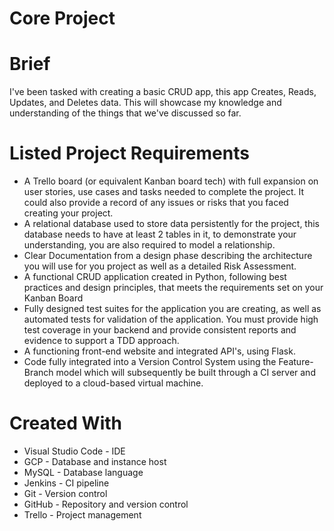 # Core Project

# Brief 

I've been tasked with creating a basic CRUD app, this app Creates, Reads, Updates, and Deletes data. This will showcase my knowledge and understanding of the things that we've discussed so far. 

# Listed Project Requirements

* A Trello board (or equivalent Kanban board tech) with full expansion on user stories, use cases and tasks needed to complete the project. It could also provide a record of any issues or risks that you faced creating your project. 
* A relational database used to store data persistently for the project, this database needs to have at least 2 tables in it, to demonstrate your understanding, you are also required to model a relationship.
* Clear Documentation from a design phase describing the architecture you will use for you project as well as a detailed Risk Assessment.
* A functional CRUD application created in Python, following best practices and design principles, that meets the requirements set on your Kanban Board
* Fully designed test suites for the application you are creating, as well as automated tests for validation of the application. You must provide high test coverage in your backend and provide consistent reports and evidence to support a TDD approach.
* A functioning front-end website and integrated API's, using Flask.
* Code fully integrated into a Version Control System using the Feature-Branch model which will subsequently be built through a CI server and deployed to a cloud-based virtual machine.

# Created With

* Visual Studio Code - IDE
* GCP - Database and instance host
* MySQL - Database language
* Jenkins - CI pipeline
* Git - Version control
* GitHub - Repository and version control
* Trello - Project management
